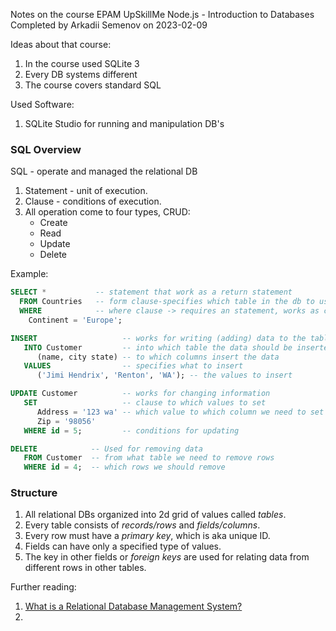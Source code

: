 Notes on the course EPAM UpSkillMe Node.js - Introduction to Databases
Completed by Arkadii Semenov on 2023-02-09

Ideas about that course:

1. In the course used SQLite 3
2. Every DB systems different
3. The course covers standard SQL

Used Software:

1. SQLite Studio for running and manipulation DB's

### SQL Overview

SQL - operate and managed the relational DB

1. Statement - unit of execution.
2. Clause - conditions of execution.
3. All operation come to four types, CRUD:
   - Create
   - Read
   - Update
   - Delete

Example:

```sql
SELECT *           -- statement that work as a return statement
  FROM Countries   -- form clause-specifies which table in the db to use
  WHERE            -- where clause -> requires an statement, works as conditions
    Continent = 'Europe';

INSERT                   -- works for writing (adding) data to the table
   INTO Customer         -- into which table the data should be inserted
      (name, city state) -- to which columns insert the data
   VALUES                -- specifies what to insert
      ('Jimi Hendrix', 'Renton', 'WA'); -- the values to insert

UPDATE Customer          -- works for changing information
   SET                   -- clause to which values to set
      Address = '123 wa' -- which value to which column we need to set
      Zip = '98056'
   WHERE id = 5;         -- conditions for updating

DELETE            -- Used for removing data
   FROM Customer  -- from what table we need to remove rows
   WHERE id = 4;  -- which rows we should remove
```

### Structure

1. All relational DBs organized into 2d grid of values called _tables_.
2. Every table consists of _records/rows_ and _fields/columns_.
3. Every row must have a _primary key_, which is aka unique ID.
4. Fields can have only a specified type of values.
5. The key in other fields or _foreign keys_ are used for relating data from different rows in other tables.

Further reading:

1.  [What is a Relational Database Management System?](https://www.codecademy.com/articles/what-is-rdbms-sql)
2.
